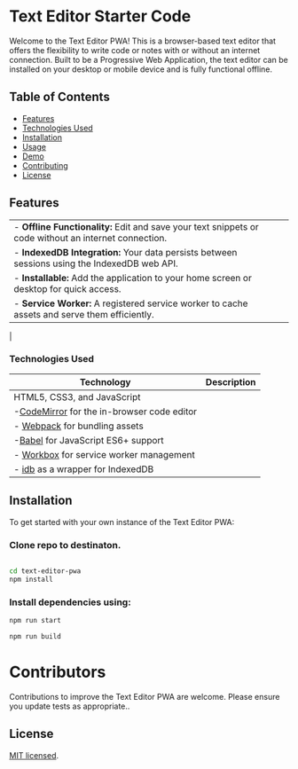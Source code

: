 # Text Editor Starter Code


Welcome to the Text Editor PWA! This is a browser-based text editor that offers the flexibility to write code or notes with or without an internet connection. Built to be a Progressive Web Application, the text editor can be installed on your desktop or mobile device and is fully functional offline.



## Table of Contents

- [Features](#features)
- [Technologies Used](#technologies-used)
- [Installation](#installation)
- [Usage](#usage)
- [Demo](#demo)
- [Contributing](#contributing)
- [License](#license)


## Features

| | |
| --- | --- |
|- **Offline Functionality:** Edit and save your text snippets or code without an internet connection. |
| - **IndexedDB Integration:** Your data persists between sessions using the IndexedDB web API. |
| - **Installable:** Add the application to your home screen or desktop for quick access. |
| - **Service Worker:** A registered service worker to cache assets and serve them efficiently.
 |

### Technologies Used

| Technology | Description |
| --- | --- |
| HTML5, CSS3, and JavaScript |
| -[CodeMirror](https://codemirror.net/) for the in-browser code editor |
| - [Webpack](https://webpack.js.org/) for bundling assets |
| -[Babel](https://babeljs.io/) for JavaScript ES6+ support |
| - [Workbox](https://developers.google.com/web/tools/workbox) for service worker management |
| - [idb](https://www.npmjs.com/package/idb) as a wrapper for IndexedDB |


## Installation

To get started with your own instance of the Text Editor PWA:


### Clone repo to destinaton.

```bash

cd text-editor-pwa
npm install
```

### Install dependencies using:

```bash
npm run start
```

```bash
npm run build
```



# Contributors

Contributions to improve the Text Editor PWA are welcome. Please ensure you update tests as appropriate..



## License

 [MIT licensed](./LICENSE).